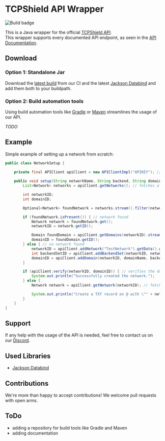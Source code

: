 # TCPShield API Wrapper

![Build badge](https://ci.fuzzlemann.de/job/TCPShield-Java-API-Wrapper/badge/icon)

This is a Java wrapper for the official [TCPShield API](https://github.com/TCPShield/api-docs). \
This wrapper supports every documented API endpoint, as seen in the [API Documentation](https://swagger.tcpshield.com).

## Download

### Option 1: Standalone Jar

Download the [latest build](https://ci.fuzzlemann.de/job/TCPShield-Java-API-Wrapper/lastBuild/) from our CI and the
latest [Jackson Databind](https://repo1.maven.org/maven2/com/fasterxml/jackson/core/jackson-databind/) and add them both
to your buildpath.

### Option 2: Build automation tools

Using build automation tools like [Gradle](https://gradle.org/) or [Maven](https://maven.apache.org/) streamlines the
usage of our API.

*TODO*

## Example

Simple example of setting up a network from scratch:

```java
public class NetworkSetup {

    private final APIClient apiClient = new APIClientImpl("APIKEY"); // create an instance of the API Client
    
    public void setup(String networkName, String backend, String domainName) {
        List<Network> networks = apiClient.getNetworks(); // fetches all networks

        int networkID;
        int domainID;

        Optional<Network> foundNetwork = networks.stream().filter(network -> network.getName().equals("TestNetwork")).findAny(); // checks if any networks with the name "TestNetwork" exist

        if (foundNetwork.isPresent()) { // network found
            Network network = foundNetwork.get();
            networkID = network.getID();

            Domain foundDomain = apiClient.getDomains(networkID).stream().filter(domain -> domain.getName().equals(domainName)).findAny().orElseThrow(IllegalStateException::new); // gets the ID of the domain
            domainID = foundDomain.getID();
        } else { // no network found
            networkID = apiClient.addNetwork("TestNetwork").getData().getNetworkID(); // adds the network
            int backendSetID = apiClient.addBackendSet(networkID, networkName + " Set", backend).getData().getID(); // adds the backend set
            domainID = apiClient.addDomain(networkID, domainName, backendSetID, false).getData().getID(); // adds the domain
        }

        if (apiClient.verify(networkID, domainID)) { // verifies the domain; true if successful, false if not
            System.out.println("Successfully created the network.");
        } else {
            Network network = apiClient.getNetwork(networkID); // fetches the network in order to get the TXT verification string

            System.out.println("Create a TXT record on @ with \"" + network.getTXTVerification() + "\" and re-run the program.");
        }
    }
}
```

## Support

If any help with the usage of the API is needed, feel free to contact us on our [Discord](https://discord.gg/XKU9UpV).

## Used Libraries

* [Jackson Databind](https://github.com/FasterXML/jackson-databind)

## Contributions

We're more than happy to accept contributions! We welcome pull requests with open arms.

## ToDo

* adding a repository for build tools like Gradle and Maven
* adding documentation
